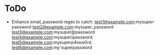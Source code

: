 # ToDo
* Enhance email_password regex to catch:
  test1@example.com:mysuper-password
  test2@example.com:mysuper_password
  test3@example.com:mysuper@password
  test4@example.com:mysuper)password
  test5@example.com:mysuperp4ssw0rd.
  test6@example.com:my'superpassword
